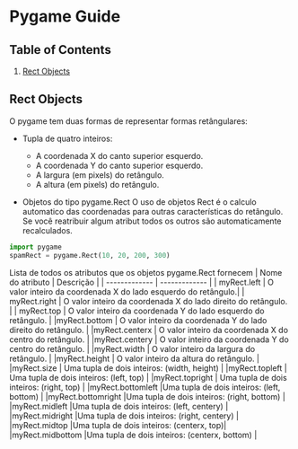 # Pygame Guide

## Table of Contents

  1. [Rect Objects](#rect-objects)

## Rect Objects
O pygame tem duas formas de representar formas retângulares:

- Tupla de quatro inteiros:

  * A coordenada X do canto superior esquerdo. 
  * A coordenada Y do canto superior esquerdo.
  * A largura (em pixels) do retângulo.
  * A altura (em pixels) do retângulo.
  
 - Objetos do tipo pygame.Rect
   O uso de objetos Rect é o calculo automatico das coordenadas para outras características do retângulo. 
   Se você reatribuir algum atribut todos os outros são automaticamente recalculados.
 
  ```python
  import pygame
  spamRect = pygame.Rect(10, 20, 200, 300)
  ```
Lista de todos os atributos que os objetos pygame.Rect fornecem
| Nome do atributo  | Descrição |
| ------------- | ------------- |
| myRect.left |  O valor inteiro da coordenada X do lado esquerdo do retângulo.|
| myRect.right | O valor inteiro da coordenada X do lado direito do retângulo. |
| myRect.top | O valor inteiro da coordenada Y do lado esquerdo do retângulo. |
|myRect.bottom | O valor inteiro da coordenada Y do lado direito do retângulo. |
|myRect.centerx | O valor inteiro da coordenada X do centro do retângulo. |
|myRect.centery | O valor inteiro da coordenada Y do centro do retângulo. |
|myRect.width | O valor inteiro da largura do retângulo. |
|myRect.height | O valor inteiro da altura do retângulo. |
|myRect.size | Uma tupla de dois inteiros: (width, height) |
|myRect.topleft | Uma tupla de dois inteiros: (left, top) |
|myRect.topright | Uma tupla de dois inteiros: (right, top) |
|myRect.bottomleft |Uma tupla de dois inteiros: (left, bottom) |
|myRect.bottomright |Uma tupla de dois inteiros: (right, bottom) |
|myRect.midleft |Uma tupla de dois inteiros: (left, centery) |
|myRect.midright |Uma tupla de dois inteiros: (right, centery) |
|myRect.midtop |Uma tupla de dois inteiros: (centerx, top)|
|myRect.midbottom |Uma tupla de dois inteiros: (centerx, bottom) |
